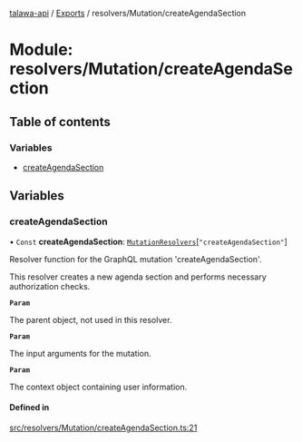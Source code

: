 [talawa-api](../README.md) / [Exports](../modules.md) / resolvers/Mutation/createAgendaSection

# Module: resolvers/Mutation/createAgendaSection

## Table of contents

### Variables

- [createAgendaSection](resolvers_Mutation_createAgendaSection.md#createagendasection)

## Variables

### createAgendaSection

• `Const` **createAgendaSection**: [`MutationResolvers`](types_generatedGraphQLTypes.md#mutationresolvers)[``"createAgendaSection"``]

Resolver function for the GraphQL mutation 'createAgendaSection'.

This resolver creates a new agenda section and performs necessary authorization checks.

**`Param`**

The parent object, not used in this resolver.

**`Param`**

The input arguments for the mutation.

**`Param`**

The context object containing user information.

#### Defined in

[src/resolvers/Mutation/createAgendaSection.ts:21](https://github.com/PalisadoesFoundation/talawa-api/blob/4c7d3ea/src/resolvers/Mutation/createAgendaSection.ts#L21)
